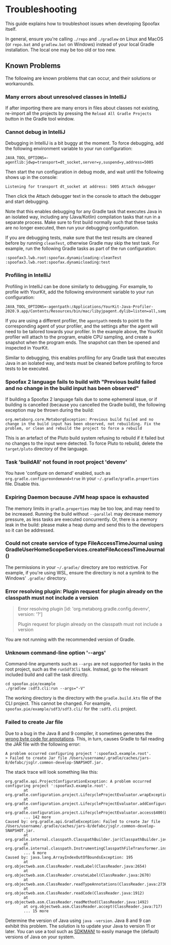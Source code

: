 # Troubleshooting

This guide explains how to troubleshoot issues when developing Spoofax itself.

In general, ensure you're calling `./repo` and `./gradlew` on Linux and MacOS (or `repo.bat` and `gradlew.bat` on Windows) instead of your local Gradle installation. The local one may be too old or too new.

## Known Problems
The following are known problems that can occur, and their solutions or workarounds.

### Many errors about unresolved classes in IntelliJ
If after importing there are many errors in files about classes not existing, re-import all the projects by pressing the `Reload All Gradle Projects` button in the Gradle tool window.

### Cannot debug in IntelliJ
Debugging in IntelliJ is a bit buggy at the moment. To force debugging, add the following environment variable to your run configuration:

```
JAVA_TOOL_OPTIONS=-agentlib:jdwp=transport=dt_socket,server=y,suspend=y,address=5005
```

Then start the run configuration in debug mode, and wait until the following shows up in the console:

```
Listening for transport dt_socket at address: 5005 Attach debugger
```

Then click the <span class="guilabel">Attach debugger</span> text in the console to attach the debugger and start debugging.

Note that this enables debugging for any Gradle task that executes Java in an isolated way, including any (Java/Kotlin) compilation tasks that run in a separate process.
Make sure to first build normally such that these tasks are no longer executed, then run your debugging configuration.

If you are debugging tests, make sure that the test results are cleaned before by running `cleanTest`, otherwise Gradle may skip the test task. For example, run the following Gradle tasks as part of the run configuration:

```
:spoofax3.lwb.root:spoofax.dynamicloading:cleanTest :spoofax3.lwb.root:spoofax.dynamicloading:test
```

### Profiling in IntelliJ
Profiling in IntelliJ can be done similarly to debugging. For example, to profile with YourKit, add the following environment variable to your run configuration:

```
JAVA_TOOL_OPTIONS=-agentpath:/Applications/YourKit-Java-Profiler-2020.9.app/Contents/Resources/bin/mac/libyjpagent.dylib=listen=all,sampling,onexit=snapshot
```

If you are using a different profiler, the `agentpath` needs to point to the corresponding agent of your profiler, and the settings after the agent will need to be tailored towards your profiler.
In the example above, the YourKit profiler will attach to the program, enable CPU sampling, and create a snapshot when the program ends.
The snapshot can then be opened and inspected in YourKit.

Similar to debugging, this enables profiling for any Gradle task that executes Java in an isolated way, and tests must be cleaned before profiling to force tests to be executed.


### Spoofax 2 language fails to build with "Previous build failed and no change in the build input has been observed"
If building a Spoofax 2 language fails due to some ephemeral issue, or if building is cancelled (because you cancelled the Gradle build), the following exception may be thrown during the build:

```
org.metaborg.core.MetaborgException: Previous build failed and no change in the build input has been observed, not rebuilding. Fix the problem, or clean and rebuild the project to force a rebuild
```

This is an artefact of the Pluto build system refusing to rebuild if it failed but no changes to the input were detected.
To force Pluto to rebuild, delete the `target/pluto` directory of the language.

### Task 'buildAll' not found in root project 'devenv'
You have 'configure on demand' enabled, such as `org.gradle.configureondemand=true` in your `~/.gradle/gradle.properties` file. Disable this.

### Expiring Daemon because JVM heap space is exhausted
The memory limits in `gradle.properties` may be too low, and may need to be increased.
Running the build without `--parallel` may decrease memory pressure, as less tasks are executed concurrently.
Or, there is a memory leak in the build: please make a heap dump and send this to the developers so it can be addressed.

### Could not create service of type FileAccessTimeJournal using GradleUserHomeScopeServices.createFileAccessTimeJournal()
The permissions in your `~/.gradle/` directory are too restrictive. For example, if you're using WSL, ensure the directory is not a symlink to the Windows' `.gradle/` directory.

### Error resolving plugin: Plugin request for plugin already on the classpath must not include a version

> Error resolving plugin [id: 'org.metaborg.gradle.config.devenv', version: '?']
>
> Plugin request for plugin already on the classpath must not include a version

You are not running with the recommended version of Gradle.

### Unknown command-line option '--args'
Command-line arguments such as `--args` are not supported for tasks in the root project, such as the `runSdf3Cli` task. Instead, go to the relevant included build and call the task directly.

```
cd spoofax.pie/example
./gradlew :sdf3.cli:run --args="-V"
```

The working directory is the directory with the `gradle.build.kts` file of the CLI project. This cannot be changed. For example, `spoofax.pie/example/sdf3/sdf3.cli/` for the `:sdf3.cli` project.


### Failed to create Jar file
Due to a bug in the Java 8 and 9 compiler, it sometimes generates the [wrong byte code for annotations](https://bugs.openjdk.java.net/browse/JDK-8144185). This, in turn, causes Gradle to fail reading the JAR file with the following error:

```
A problem occurred configuring project ':spoofax3.example.root'.
> Failed to create Jar file /Users/username/.gradle/caches/jars-8/defabc/jsglr.common-develop-SNAPSHOT.jar.
```

The stack trace will look something like this:

```
org.gradle.api.ProjectConfigurationException: A problem occurred configuring project ':spoofax3.example.root'.
        at org.gradle.configuration.project.LifecycleProjectEvaluator.wrapException(LifecycleProjectEvaluator.java:75)
        at org.gradle.configuration.project.LifecycleProjectEvaluator.addConfigurationFailure(LifecycleProjectEvaluator.java:68)
        at org.gradle.configuration.project.LifecycleProjectEvaluator.access$400(LifecycleProjectEvaluator.java:51)
        ... 142 more
Caused by: org.gradle.api.GradleException: Failed to create Jar file /Users/username/.gradle/caches/jars-8/defabc/jsglr.common-develop-SNAPSHOT.jar.
        at org.gradle.internal.classpath.ClasspathBuilder.jar(ClasspathBuilder.java:47)
        at org.gradle.internal.classpath.InstrumentingClasspathFileTransformer.instrument(InstrumentingClasspathFileTransformer.java:83)
        ... 6 more
Caused by: java.lang.ArrayIndexOutOfBoundsException: 195
        at org.objectweb.asm.ClassReader.readLabel(ClassReader.java:2654)
        at org.objectweb.asm.ClassReader.createLabel(ClassReader.java:2670)
        at org.objectweb.asm.ClassReader.readTypeAnnotations(ClassReader.java:2736)
        at org.objectweb.asm.ClassReader.readCode(ClassReader.java:1912)
        at org.objectweb.asm.ClassReader.readMethod(ClassReader.java:1492)
        at org.objectweb.asm.ClassReader.accept(ClassReader.java:717)
        ... 15 more
```

Determine the version of Java using `java -version`. Java 8 and 9 can exhibit this problem. The solution is to update your Java to version 11 or later. You can use a tool such as [SDKMAN!](https://sdkman.io/) to easily manage the (default) versions of Java on your system.
